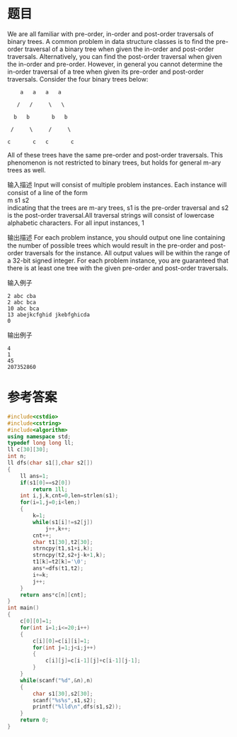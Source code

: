 # 题目
We are all familiar with pre-order, in-order and post-order traversals of binary trees. A common problem in data structure classes is to find the pre-order traversal of a binary tree when given the in-order and post-order traversals. Alternatively, you can find the post-order traversal when given the in-order and pre-order. However, in general you cannot determine the in-order traversal of a tree when given its pre-order and post-order traversals. Consider the four binary trees below:
```
    a   a   a   a

   /   /     \   \

  b   b       b   b

 /     \     /     \

c       c   c       c
```
All of these trees have the same pre-order and post-order traversals. This phenomenon is not restricted to binary trees, but holds for general m-ary trees as well.

输入描述
Input will consist of multiple problem instances. Each instance will consist of a line of the form<br>
m s1 s2<br>
indicating that the trees are m-ary trees, s1 is the pre-order traversal and s2 is the post-order traversal.All traversal strings will consist of lowercase alphabetic characters. For all input instances, 1

输出描述
For each problem instance, you should output one line containing the number of possible trees which would result in the pre-order and post-order traversals for the instance. All output values will be within the range of a 32-bit signed integer. For each problem instance, you are guaranteed that there is at least one tree with the given pre-order and post-order traversals.

输入例子
```
2 abc cba
2 abc bca
10 abc bca
13 abejkcfghid jkebfghicda
0
```
输出例子
```
4
1
45
207352860
```
# 参考答案
```c++
#include<cstdio>
#include<cstring>
#include<algorithm>
using namespace std;
typedef long long ll;
ll c[30][30];
int n;
ll dfs(char s1[],char s2[])
{
    ll ans=1;
    if(s1[0]==s2[0])
        return 1ll;
    int i,j,k,cnt=0,len=strlen(s1);
    for(i=1,j=0;i<len;)
    {
        k=1;
        while(s1[i]!=s2[j])
            j++,k++;
        cnt++;
        char t1[30],t2[30];
        strncpy(t1,s1+i,k);
        strncpy(t2,s2+j-k+1,k);
        t1[k]=t2[k]='\0';
        ans*=dfs(t1,t2);
        i+=k;
        j++;
    }
    return ans*c[n][cnt];
}
int main()
{
    c[0][0]=1;
    for(int i=1;i<=20;i++)
    {
        c[i][0]=c[i][i]=1;
        for(int j=1;j<i;j++)
        {
            c[i][j]=c[i-1][j]+c[i-1][j-1];
        }
    }
    while(scanf("%d",&n),n)
    {
        char s1[30],s2[30];
        scanf("%s%s",s1,s2);
        printf("%lld\n",dfs(s1,s2));
    }
    return 0;
}
